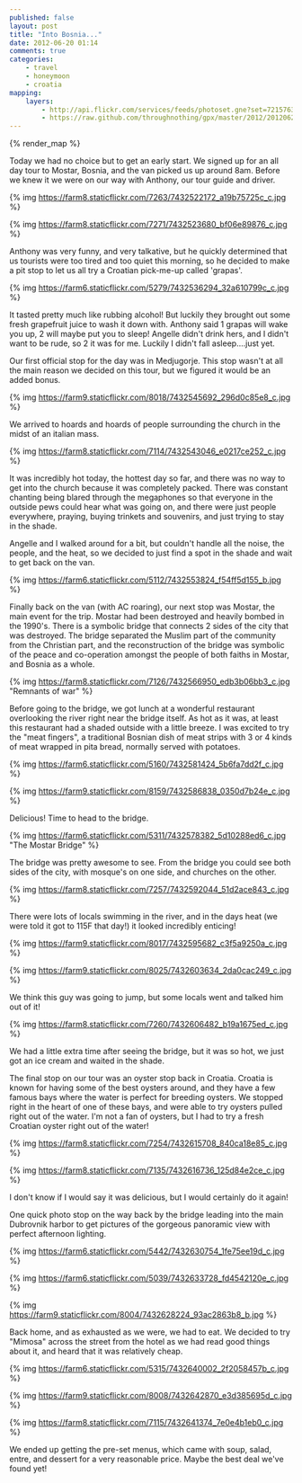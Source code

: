 ```yaml
---
published: false
layout: post
title: "Into Bosnia..."
date: 2012-06-20 01:14
comments: true
categories: 
    - travel
    - honeymoon
    - croatia
mapping:
    layers:
        - http://api.flickr.com/services/feeds/photoset.gne?set=72157630265284254&nsid=45105880@N00&lang=en-us&georss=1
        - https://raw.github.com/throughnothing/gpx/master/2012/20120620.gpx
---
```


{% render_map %}

Today we had no choice but to get an early start.  We signed up for an all day
tour to Mostar, Bosnia, and the van picked us up around 8am.  Before we knew it
we were on our way with Anthony, our tour guide and driver.

{% img https://farm8.staticflickr.com/7263/7432522172_a19b75725c_c.jpg %}

{% img https://farm8.staticflickr.com/7271/7432523680_bf06e89876_c.jpg %}

Anthony was very funny, and very talkative, but he quickly determined that us
tourists were too tired and too quiet this morning, so he decided to make a pit
stop to let us all try a Croatian pick-me-up called 'grapas'.

{% img https://farm6.staticflickr.com/5279/7432536294_32a610799c_c.jpg %}

It tasted pretty much like rubbing alcohol!  But luckily they brought out some
fresh grapefruit juice to wash it down with.  Anthony said 1 grapas will wake
you up, 2 will maybe put you to sleep!  Angelle didn't drink hers, and I didn't
want to be rude, so 2 it was for me.  Luckily I didn't fall asleep....just yet.

Our first official stop for the day was in Medjugorje.  This stop wasn't at all
the main reason we decided on this tour, but we figured it would be an added
bonus.

{% img https://farm9.staticflickr.com/8018/7432545692_296d0c85e8_c.jpg %}

We arrived to hoards and hoards of people surrounding the church in the midst of
an italian mass.

{% img https://farm8.staticflickr.com/7114/7432543046_e0217ce252_c.jpg %}

It was incredibly hot today, the hottest day so far, and there was no way to get
into the church because it was completely packed.  There was constant chanting
being blared through the megaphones so that everyone in the outside pews could
hear what was going on, and there were just people everywhere, praying, buying
trinkets and souvenirs, and just trying to stay in the shade.

Angelle and I walked around for a bit, but couldn't handle all the noise, the
people, and the heat, so we decided to just find a spot in the shade and wait to
get back on the van.

{% img https://farm6.staticflickr.com/5112/7432553824_f54ff5d155_b.jpg %}

Finally back on the van (with AC roaring), our next stop was Mostar, the main
event for the trip.  Mostar had been destroyed and heavily bombed in the 1990's.
There is a symbolic bridge that connects 2 sides of the city that was destroyed.
The bridge separated the Muslim part of the community from the Christian part,
and the reconstruction of the bridge was symbolic of the peace and co-operation
amongst the people of both faiths in Mostar, and Bosnia as a whole.

{% img https://farm8.staticflickr.com/7126/7432566950_edb3b06bb3_c.jpg "Remnants of war" %}

Before going to the bridge, we got lunch at a wonderful restaurant overlooking
the river right near the bridge itself.  As hot as it was, at least this
restaurant had a shaded outside with a little breeze.  I was excited to try the
"meat fingers", a traditional Bosnian dish of meat strips with 3 or 4 kinds of
meat wrapped in pita bread, normally served with potatoes.

{% img https://farm6.staticflickr.com/5160/7432581424_5b6fa7dd2f_c.jpg %}

{% img https://farm9.staticflickr.com/8159/7432586838_0350d7b24e_c.jpg %}

Delicious!  Time to head to the bridge.

{% img https://farm6.staticflickr.com/5311/7432578382_5d10288ed6_c.jpg "The Mostar Bridge" %}

The bridge was pretty awesome to see.  From the bridge you could see both sides
of the city, with mosque's on one side, and churches on the other.

{% img https://farm8.staticflickr.com/7257/7432592044_51d2ace843_c.jpg %}

There were lots of locals swimming in the river, and in the days heat (we were
told it got to 115F that day!) it looked incredibly enticing!

{% img https://farm9.staticflickr.com/8017/7432595682_c3f5a9250a_c.jpg %}

{% img https://farm9.staticflickr.com/8025/7432603634_2da0cac249_c.jpg %}

We think this guy was going to jump, but some locals went and talked him out of
it!

{% img https://farm8.staticflickr.com/7260/7432606482_b19a1675ed_c.jpg %}

We had a little extra time after seeing the bridge, but it was so hot, we just
got an ice cream and waited in the shade.

The final stop on our tour was an oyster stop back in Croatia.  Croatia is known
for having some of the best oysters around, and they have a few famous bays
where the water is perfect for breeding oysters.  We stopped right in the heart
of one of these bays, and were able to try oysters pulled right out of the
water.  I'm not a fan of oysters, but I had to try a fresh Croatian oyster right
out of the water!

{% img https://farm8.staticflickr.com/7254/7432615708_840ca18e85_c.jpg %}

{% img https://farm8.staticflickr.com/7135/7432616736_125d84e2ce_c.jpg %}

I don't know if I would say it was delicious, but I would certainly do it again!

One quick photo stop on the way back by the bridge leading into the main
Dubrovnik harbor to get pictures of the gorgeous panoramic view with perfect
afternoon lighting.

{% img https://farm6.staticflickr.com/5442/7432630754_1fe75ee19d_c.jpg %}

{% img https://farm6.staticflickr.com/5039/7432633728_fd4542120e_c.jpg %}

{% img https://farm9.staticflickr.com/8004/7432628224_93ac2863b8_b.jpg %}

Back home, and as exhausted as we were, we had to eat.  We decided to try
"Mimosa" across the street from the hotel as we had read good things about it,
and heard that it was relatively cheap.

{% img https://farm6.staticflickr.com/5315/7432640002_2f2058457b_c.jpg %}

{% img https://farm9.staticflickr.com/8008/7432642870_e3d385695d_c.jpg %}

{% img https://farm8.staticflickr.com/7115/7432641374_7e0e4b1eb0_c.jpg %}

We ended up getting the pre-set menus, which came with soup, salad, entre, and
dessert for a very reasonable price.  Maybe the best deal we've found yet!
